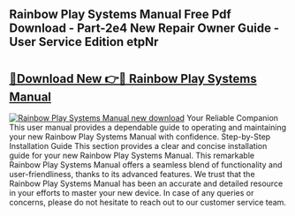 ## Rainbow Play Systems Manual Free Pdf Download - Part-2e4 New Repair Owner Guide - User Service Edition etpNr

# <h2><a href="http://bc76227.oget.top/?id=Rainbow+Play+Systems+Manual">🔗Download New 👉🔴 Rainbow Play Systems Manual</a></h2>

[![Rainbow Play Systems Manual new download](https://i.imgur.com/5g1atiW.png)](http://bc76227.oget.top/?id=Rainbow+Play+Systems+Manual)
Your Reliable Companion This user manual provides a dependable guide to operating and maintaining your new Rainbow Play Systems Manual with confidence. Step-by-Step Installation Guide This section provides a clear and concise installation guide for your new Rainbow Play Systems Manual. This remarkable Rainbow Play Systems Manual offers a seamless blend of functionality and user-friendliness, thanks to its advanced features. We trust that the Rainbow Play Systems Manual has been an accurate and detailed resource in your efforts to master your new device. In case of any queries or concerns, please do not hesitate to reach out to our customer service team.
